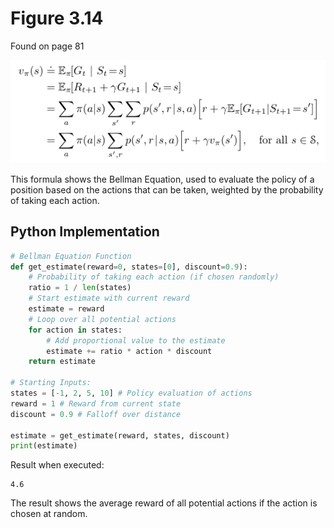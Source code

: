 # Figure 3.14
Found on page 81

![Figure 3.14](3.14.png)

This formula shows the Bellman Equation, used to evaluate the policy of a position based on the actions that can be taken, weighted by the probability of taking each action.

## Python Implementation

```python
# Bellman Equation Function
def get_estimate(reward=0, states=[0], discount=0.9):
    # Probability of taking each action (if chosen randomly)
    ratio = 1 / len(states)
    # Start estimate with current reward
    estimate = reward
    # Loop over all potential actions
    for action in states:
        # Add proportional value to the estimate
        estimate += ratio * action * discount
    return estimate

# Starting Inputs:
states = [-1, 2, 5, 10] # Policy evaluation of actions
reward = 1 # Reward from current state
discount = 0.9 # Falloff over distance

estimate = get_estimate(reward, states, discount)
print(estimate)
```

Result when executed:

```
4.6
```

The result shows the average reward of all potential actions if the action is chosen at random.

